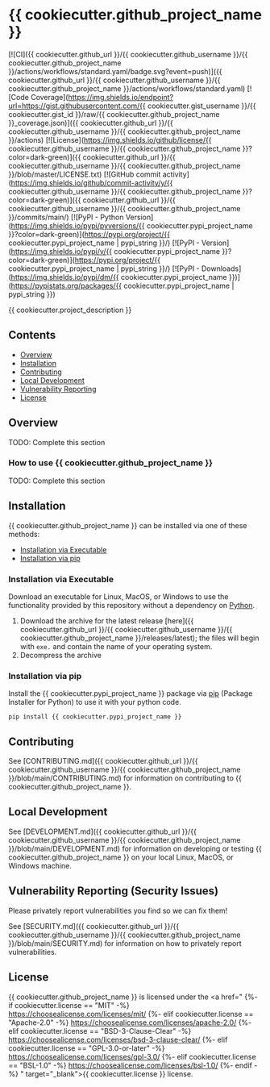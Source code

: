 # {{ cookiecutter.github_project_name }}

<!-- BEGIN: Exclude Package -->
[![CI]({{ cookiecutter.github_url }}/{{ cookiecutter.github_username }}/{{ cookiecutter.github_project_name }}/actions/workflows/standard.yaml/badge.svg?event=push)]({{ cookiecutter.github_url }}/{{ cookiecutter.github_username }}/{{ cookiecutter.github_project_name }}/actions/workflows/standard.yaml)
[![Code Coverage](https://img.shields.io/endpoint?url=https://gist.githubusercontent.com/{{ cookiecutter.gist_username }}/{{ cookiecutter.gist_id }}/raw/{{ cookiecutter.github_project_name }}_coverage.json)]({{ cookiecutter.github_url }}/{{ cookiecutter.github_username }}/{{ cookiecutter.github_project_name }}/actions)
[![License](https://img.shields.io/github/license/{{ cookiecutter.github_username }}/{{ cookiecutter.github_project_name }}?color=dark-green)]({{ cookiecutter.github_url }}/{{ cookiecutter.github_username }}/{{ cookiecutter.github_project_name }}/blob/master/LICENSE.txt)
[![GitHub commit activity](https://img.shields.io/github/commit-activity/y/{{ cookiecutter.github_username }}/{{ cookiecutter.github_project_name }}?color=dark-green)]({{ cookiecutter.github_url }}/{{ cookiecutter.github_username }}/{{ cookiecutter.github_project_name }}/commits/main/)
[![PyPI - Python Version](https://img.shields.io/pypi/pyversions/{{ cookiecutter.pypi_project_name }}?color=dark-green)](https://pypi.org/project/{{ cookiecutter.pypi_project_name | pypi_string }}/)
[![PyPI - Version](https://img.shields.io/pypi/v/{{ cookiecutter.pypi_project_name }}?color=dark-green)](https://pypi.org/project/{{ cookiecutter.pypi_project_name | pypi_string }}/)
[![PyPI - Downloads](https://img.shields.io/pypi/dm/{{ cookiecutter.pypi_project_name }})](https://pypistats.org/packages/{{ cookiecutter.pypi_project_name | pypi_string }})
<!-- END: Exclude Package -->

{{ cookiecutter.project_description }}

<!-- BEGIN: Exclude Package -->
## Contents
- [Overview](#overview)
- [Installation](#installation)
- [Contributing](#contributing)
- [Local Development](#local-development)
- [Vulnerability Reporting](#vulnerability-reporting-security-issues)
- [License](#license)
<!-- END: Exclude Package -->

## Overview

TODO: Complete this section

### How to use {{ cookiecutter.github_project_name }}

TODO: Complete this section

<!-- BEGIN: Exclude Package -->
## Installation

{{ cookiecutter.github_project_name }} can be installed via one of these methods:

- [Installation via Executable](#installation-via-executable)
- [Installation via pip](#installation-via-pip)

### Installation via Executable

Download an executable for Linux, MacOS, or Windows to use the functionality provided by this repository without a dependency on [Python](https://www.python.org).

1. Download the archive for the latest release [here]({{ cookiecutter.github_url }}/{{ cookiecutter.github_username }}/{{ cookiecutter.github_project_name }}/releases/latest); the files will begin with `exe.` and contain the name of your operating system.
2. Decompress the archive

### Installation via pip

Install the {{ cookiecutter.pypi_project_name }} package via [pip](https://pip.pypa.io/en/stable/) (Package Installer for Python) to use it with your python code.

`pip install {{ cookiecutter.pypi_project_name }}`

## Contributing
See [CONTRIBUTING.md]({{ cookiecutter.github_url }}/{{ cookiecutter.github_username }}/{{ cookiecutter.github_project_name }}/blob/main/CONTRIBUTING.md) for information on contributing to {{ cookiecutter.github_project_name }}.

## Local Development

See [DEVELOPMENT.md]({{ cookiecutter.github_url }}/{{ cookiecutter.github_username }}/{{ cookiecutter.github_project_name }}/blob/main/DEVELOPMENT.md) for information on developing or testing {{ cookiecutter.github_project_name }} on your local Linux, MacOS, or Windows machine.
<!-- END: Exclude Package -->

## Vulnerability Reporting (Security Issues)
Please privately report vulnerabilities you find so we can fix them!

See [SECURITY.md]({{ cookiecutter.github_url }}/{{ cookiecutter.github_username }}/{{ cookiecutter.github_project_name }}/blob/main/SECURITY.md) for information on how to privately report vulnerabilities.

## License

{{ cookiecutter.github_project_name }} is licensed under the <a href="
{%- if cookiecutter.license == "MIT" -%}
    https://choosealicense.com/licenses/mit/
{%- elif cookiecutter.license == "Apache-2.0" -%}
    https://choosealicense.com/licenses/apache-2.0/
{%- elif cookiecutter.license == "BSD-3-Clause-Clear" -%}
    https://choosealicense.com/licenses/bsd-3-clause-clear/
{%- elif cookiecutter.license == "GPL-3.0-or-later" -%}
    https://choosealicense.com/licenses/gpl-3.0/
{%- elif cookiecutter.license == "BSL-1.0" -%}
    https://choosealicense.com/licenses/bsl-1.0/
{%- endif -%}
" target="_blank">{{ cookiecutter.license }}</a> license.
